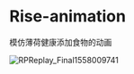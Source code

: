 # Rise-animation
模仿薄荷健康添加食物的动画

![RPReplay_Final1558009741](/Users/mac/Downloads/RPReplay_Final1558009741.gif)